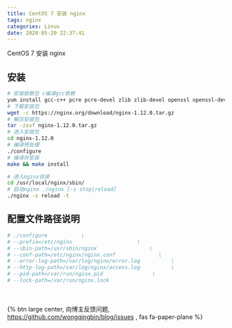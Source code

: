 ```yaml
---
title: CentOS 7 安装 nginx
tags: nginx
categories: Linux
date: 2020-05-20 22:37:41
---
```

CentOS 7 安装 nginx
<!-- more -->

## 安装
```bash
# 安装依赖包 c编译gcc依赖
yum install gcc-c++ pcre pcre-devel zlib zlib-devel openssl openssl-devel
# 下载安装包
wget -c https://nginx.org/download/nginx-1.12.0.tar.gz
# 解压安装包
tar -zxvf nginx-1.12.0.tar.gz
# 进入安装包
cd nginx-1.12.0
# 编译预处理
./configure
# 编译并安装
make && make install

# 进入nginx目录
cd /usr/local/nginx/sbin/
# 启动nginx ./nginx [-s stop|reload]
./nginx -s reload -t
```

## 配置文件路径说明
```bash
# ./configure           \
# --prefix=/etc/nginx                     \
# --sbin-path=/usr/sbin/nginx                 \
# --conf-path=/etc/nginx/nginx.conf              \
# --error-log-path=/var/log/nginx/error.log          \
# --http-log-path=/var/log/nginx/access.log          \
# --pid-path=/var/run/nginx.pid                \
# --lock-path=/var/run/nginx.lock
```

<br><br>{% btn large center, 向博主反馈问题, https://github.com/wongqingbin/blog/issues , fas fa-paper-plane %}